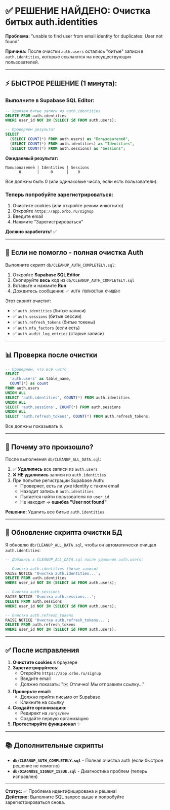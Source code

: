 # ✅ РЕШЕНИЕ НАЙДЕНО: Очистка битых auth.identities

**Проблема:** "unable to find user from email identity for duplicates: User not found"

**Причина:** После очистки `auth.users` остались "битые" записи в `auth.identities`, которые ссылаются на несуществующих пользователей.

---

## ⚡ БЫСТРОЕ РЕШЕНИЕ (1 минута):

### Выполните в Supabase SQL Editor:

```sql
-- Удаляем битые записи из auth.identities
DELETE FROM auth.identities
WHERE user_id NOT IN (SELECT id FROM auth.users);

-- Проверяем результат
SELECT 
  (SELECT COUNT(*) FROM auth.users) as "Пользователей",
  (SELECT COUNT(*) FROM auth.identities) as "Identities",
  (SELECT COUNT(*) FROM auth.sessions) as "Sessions";
```

**Ожидаемый результат:**
```
Пользователей | Identities | Sessions
      0       |     0      |    0
```

Все должны быть 0 (или одинаковые числа, если есть пользователи).

### Теперь попробуйте зарегистрироваться:

1. Очистите cookies (или откройте режим инкогнито)
2. Откройте `https://app.orbo.ru/signup`
3. Введите email
4. Нажмите "Зарегистрироваться"

**Должно заработать!** ✅

---

## 🔧 Если не помогло - полная очистка Auth

Выполните скрипт `db/CLEANUP_AUTH_COMPLETELY.sql`:

1. Откройте **Supabase SQL Editor**
2. Скопируйте **весь** код из `db/CLEANUP_AUTH_COMPLETELY.sql`
3. Вставьте и нажмите **Run**
4. Дождитесь сообщения: `✅ AUTH ПОЛНОСТЬЮ ОЧИЩЕН!`

Этот скрипт очистит:
- ✅ `auth.identities` (битые записи)
- ✅ `auth.sessions` (битые сессии)
- ✅ `auth.refresh_tokens` (битые токены)
- ✅ `auth.mfa_factors` (если есть)
- ✅ `auth.audit_log_entries` (старые записи)

---

## 📊 Проверка после очистки

```sql
-- Проверяем, что всё чисто
SELECT 
  'auth.users' as table_name, 
  COUNT(*) as count 
FROM auth.users
UNION ALL
SELECT 'auth.identities', COUNT(*) FROM auth.identities
UNION ALL
SELECT 'auth.sessions', COUNT(*) FROM auth.sessions
UNION ALL
SELECT 'auth.refresh_tokens', COUNT(*) FROM auth.refresh_tokens;
```

Все должны показывать `0`.

---

## 🎯 Почему это произошло?

После выполнения `db/CLEANUP_ALL_DATA.sql`:

1. ✅ **Удалились** все записи из `auth.users`
2. ❌ **НЕ удалились** записи из `auth.identities`
3. При попытке регистрации Supabase Auth:
   - Проверяет, есть ли уже identity с таким email
   - Находит запись в `auth.identities`
   - Пытается найти пользователя по `user_id`
   - Не находит → **ошибка "User not found"**

**Решение:** Удалить все битые `auth.identities`.

---

## 🔄 Обновление скрипта очистки БД

Я обновлю `db/CLEANUP_ALL_DATA.sql`, чтобы он автоматически очищал `auth.identities`:

```sql
-- Добавить в CLEANUP_ALL_DATA.sql после удаления auth.users:

-- Очистка auth.identities (битые записи)
RAISE NOTICE 'Очистка auth.identities...';
DELETE FROM auth.identities
WHERE user_id NOT IN (SELECT id FROM auth.users);

-- Очистка auth.sessions
RAISE NOTICE 'Очистка auth.sessions...';
DELETE FROM auth.sessions
WHERE user_id NOT IN (SELECT id FROM auth.users);

-- Очистка auth.refresh_tokens
RAISE NOTICE 'Очистка auth.refresh_tokens...';
DELETE FROM auth.refresh_tokens
WHERE user_id NOT IN (SELECT id FROM auth.users);
```

---

## ✅ После исправления

1. **Очистите cookies** в браузере
2. **Зарегистрируйтесь:**
   - Откройте `https://app.orbo.ru/signup`
   - Введите email
   - Должно показать: "✉️ Отлично! Мы отправили ссылку..."
3. **Проверьте email:**
   - Должно прийти письмо от Supabase
   - Кликните на ссылку
4. **Создайте организацию:**
   - Редирект на `/orgs/new`
   - Создайте первую организацию
5. **Протестируйте функционал** ✨

---

## 📚 Дополнительные скрипты

- **`db/CLEANUP_AUTH_COMPLETELY.sql`** - Полная очистка auth (если быстрое решение не помогло)
- **`db/DIAGNOSE_SIGNUP_ISSUE.sql`** - Диагностика проблем (теперь исправлен)

---

**Статус:** ✅ Проблема идентифицирована и решена!  
**Действие:** Выполните SQL запрос выше и попробуйте зарегистрироваться снова.

